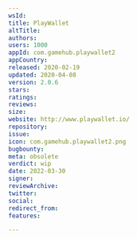 ```yaml
---
wsId: 
title: PlayWallet
altTitle: 
authors: 
users: 1000
appId: com.gamehub.playwallet2
appCountry: 
released: 2020-02-19
updated: 2020-04-08
version: 2.0.6
stars: 
ratings: 
reviews: 
size: 
website: http://www.playwallet.io/
repository: 
issue: 
icon: com.gamehub.playwallet2.png
bugbounty: 
meta: obsolete
verdict: wip
date: 2022-03-30
signer: 
reviewArchive: 
twitter: 
social: 
redirect_from: 
features: 

---
```


